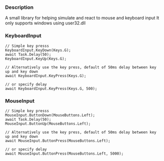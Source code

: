 ### Description
A small library for helping simulate and react to mouse and keyboard input
It only supports windows using user32.dll


### KeyboardInput
```dotnet
// Simple key presss
KeyboardInput.KeyDown(Keys.G);
await Task.Delay(50);
KeyboardInput.KeyUp(Keys.G);

// Alternatively use the key press, default of 50ms delay between key up and key down
await KeyboardInput.KeyPress(Keys.G);

// or specify delay
await KeyboardInput.KeyPress(Keys.G, 500);
```

### MouseInput
```dotnet
// Simple key presss
MouseInput.ButtonDown(MouseButtons.Left);
await Task.Delay(50);
MouseInput.ButtonUp(MouseButtons.Left);

// Alternatively use the key press, default of 50ms delay between key up and key down
await MouseInput.ButtonPress(MouseButtons.Left);

// or specify delay
await MouseInput.ButtonPress(MouseButtons.Left, 5000);
```